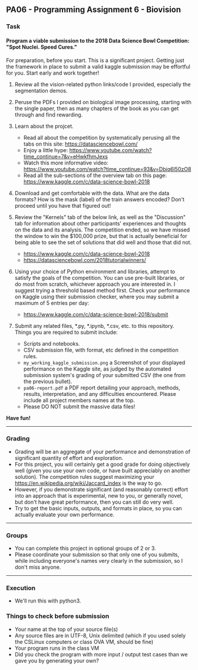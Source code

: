 ## PA06 - Programming Assignment 6 - Biovision

### Task

#### Program a viable submission to the 2018 Data Science Bowl Competition: "Spot Nuclei. Speed Cures." 

For preparation, before you start. This is a significant project. Getting just the framework in place to submit a valid kaggle submission may be effortful for you. Start early and work together! 

1. Review all the vision-related python links/code I provided, especially the segmentation demos.

2. Peruse the PDFs I provided on biological image processing, starting with the single paper, then as many chapters of the book as you can get through and find rewarding.

3. Learn about the projcet.
    * Read all about the competition by systematically perusing all the tabs on this site:
    https://datasciencebowl.com/
    * Enjoy a little hype:
    https://www.youtube.com/watch?time_continue=7&v=eHwkfhmJexs
    * Watch this more informative video:
    https://www.youtube.com/watch?time_continue=93&v=Dbiq6l50zO8
    * Read all the sub-sections of the overview tab on this page:
    https://www.kaggle.com/c/data-science-bowl-2018

4. Download and get comfortable with the data. What are the data formats? How is the mask (label) of the train answers encoded? Don't proceed until you have that figured out! 

5. Review the "Kernels" tab of the below link, as well as the "Discussion" tab for information about other participants' experiences and thoughts on the data and its analysis. 
The competition ended, so we have missed the window to win the $100,000 prize, but that is actually beneficial for being able to see the set of solutions that did well and those that did not. 
    * https://www.kaggle.com/c/data-science-bowl-2018
    * https://datasciencebowl.com/2018tutorialwinners/

6. Using your choice of Python environment and libraries, attempt to satisfy the goals of the competition. 
You can use pre-built libraries, or do most from scratch, whichever approach you are interested in.
I suggest trying a threshold based method first.
Check your performance on Kaggle using their submission checker, where you may submit a maximum of 5 entries per day:
    * https://www.kaggle.com/c/data-science-bowl-2018/submit 

7. Submit any related files, *.py, *.ipynb, *.csv, etc. to this repository.
Things you are required to submit include:
    * Scripts and notebooks.
    * CSV submission file, with format, etc defined in the competition rules.
    * `my_working_kaggle_submission.png` a Screenshot of your displayed performance on the Kaggle site, as judged by the automated submission system's grading of your submitted CSV (the one from the previous bullet).
    * `pa06-report.pdf` a PDF report detailing your approach, methods, results, interpretation, and any difficulties encountered. Please include all project members names at the top.
    * Please DO NOT submit the massive data files!

**Have fun!**

------


### Grading

* Grading will be an aggregate of your performance and demonstration of significant quantity of effort and exploration.
* For this project, you will certainly get a good grade for doing objectively well (given you use your own code, or have built appreciably on another solution).
The competition rules suggest maximizing your https://en.wikipedia.org/wiki/Jaccard_index is the way to go.
* However, if you demonstrate significant (and reasonably correct) effort into an approach that is experimental, new to you, or generally novel, but don't have great performance, then you can still do very well.  
* Try to get the basic inputs, outputs, and formats in place, so you can actually evaluate your own performance.

------

### Groups

* You can complete this project in optional groups of 2 or 3. 
* Please coordinate your submission so that only one of you submits, while including everyone's names very clearly in the submission, so I don't miss anyone.

------

### Execution
* We'll run this with python3.

### Things to check before submission
* Your name at the top of your source file(s)
* Any source files are in UTF-8, Unix delimited (which if you used solely the CSLinux computers or class OVA VM, should be fine)
* Your program runs in the class VM
* Did you check the program with more input / output test cases than we gave you by generating your own?

